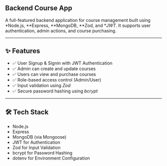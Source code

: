 ## Backend Course App

A full-featured backend application for course management built using *Node.js, **Express, **MongoDB, **Zod, and **JWT*. It supports user authentication, admin actions, and course purchasing.

---

## ✨ Features

- ✅ User Signup & Signin with JWT Authentication
- ✅ Admin can create and update courses
- ✅ Users can view and purchase courses
- ✅ Role-based access control (Admin/User)
- ✅ Input validation using *Zod*
- ✅ Secure password hashing using *bcrypt*

---

## 🛠 Tech Stack

- Node.js
- Express
- MongoDB (via Mongoose)
- JWT for Authentication
- Zod for Input Validation
- bcrypt for Password Hashing
- dotenv for Environment Configuration
